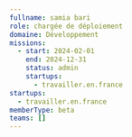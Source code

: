 ```yaml
---
fullname: samia bari
role: chargée de déploiement
domaine: Développement
missions:
  - start: 2024-02-01
    end: 2024-12-31
    status: admin
    startups:
      - travailler.en.france
startups:
  - travailler.en.france
memberType: beta
teams: []
---
```

